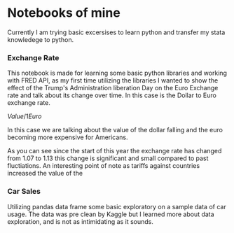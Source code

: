 # Notebooks of mine 

Currently I am trying basic excersises to learn python and transfer my stata knowledege to python.

### Exchange Rate

This notebook is made for learning some basic python libraries and working with FRED API, as my first time utilizing the libraries I wanted to show the effect of the Trump's Administration liberation Day on the Euro Exchange rate and talk about its change over time. In this case is the Dollar to Euro exchange rate.

$Value/1 Euro$

In this case we are talking about the value of the dollar falling and the euro becoming more expensive for Americans. 

As you can see since the start of this year the exchange rate has changed from 1.07 to 1.13 this change is significant and small compared to past fluctiations. An interesting point of note as tariffs against countries increased the value of the 

### Car Sales

Utilizing pandas data frame some basic exploratory on a sample data of car usage. The data was pre clean by Kaggle but I learned more about data exploration, and is not as intimidating as it sounds.

